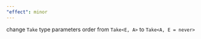 ```yaml
---
"effect": minor
---
```


change `Take` type parameters order from `Take<E, A>` to `Take<A, E = never>`
